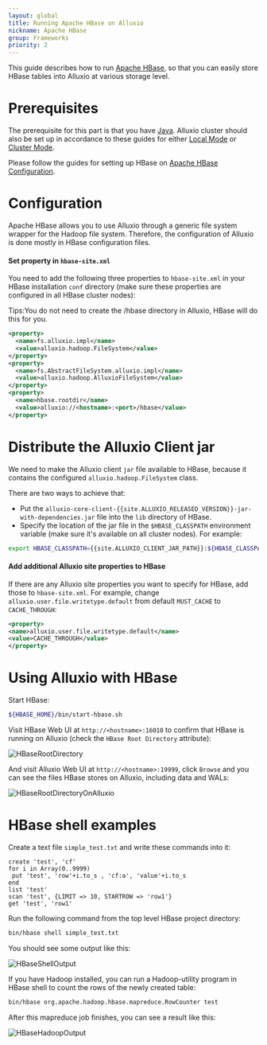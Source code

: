 ```yaml
---
layout: global
title: Running Apache HBase on Alluxio
nickname: Apache HBase
group: Frameworks
priority: 2
---
```


This guide describes how to run [Apache HBase](http://hbase.apache.org/), so
that you can easily store HBase tables into Alluxio at various storage level.

# Prerequisites

The prerequisite for this part is that you have
[Java](Java-Setup.html). Alluxio cluster should also be
set up in accordance to these guides for either [Local Mode](Running-Alluxio-Locally.html) or
[Cluster Mode](Running-Alluxio-on-a-Cluster.html).

Please follow the guides for setting up HBase on
[Apache HBase Configuration](https://hbase.apache.org/book.html#configuration).

# Configuration

Apache HBase allows you to use Alluxio through a generic file system wrapper for the Hadoop file system.
Therefore, the configuration of Alluxio is done mostly in HBase configuration files.

#### Set property in `hbase-site.xml`

You need to add the following three properties to `hbase-site.xml` in your HBase installation `conf` directory
(make sure these properties are configured in all HBase cluster nodes):

Tips:You do not need to create the /hbase directory in Alluxio, HBase will do this for you.

```xml
<property>
  <name>fs.alluxio.impl</name>
  <value>alluxio.hadoop.FileSystem</value>
</property>
<property>
  <name>fs.AbstractFileSystem.alluxio.impl</name>
  <value>alluxio.hadoop.AlluxioFileSystem</value>
</property>
<property>
  <name>hbase.rootdir</name>
  <value>alluxio://<hostname>:<port>/hbase</value>
</property>
```

# Distribute the Alluxio Client jar

We need to make the Alluxio client `jar` file available to HBase, because it contains the configured
`alluxio.hadoop.FileSystem` class.

There are two ways to achieve that:

- Put the `alluxio-core-client-{{site.ALLUXIO_RELEASED_VERSION}}-jar-with-dependencies.jar` file into the
  `lib` directory of HBase.
- Specify the location of the jar file in the `$HBASE_CLASSPATH` environment variable (make sure it's available
on all cluster nodes). For example:

```bash
export HBASE_CLASSPATH={{site.ALLUXIO_CLIENT_JAR_PATH}}:${HBASE_CLASSPATH}
```

#### Add additional Alluxio site properties to HBase

If there are any Alluxio site properties you want to specify for HBase, add those to `hbase-site.xml`. For example,
change `alluxio.user.file.writetype.default` from default `MUST_CACHE` to `CACHE_THROUGH`:

```xml
<property>
<name>alluxio.user.file.writetype.default</name>
<value>CACHE_THROUGH</value>
</property>
```

# Using Alluxio with HBase

Start HBase:

```bash
${HBASE_HOME}/bin/start-hbase.sh
```

Visit HBase Web UI at `http://<hostname>:16010` to confirm that HBase is running on Alluxio
(check the `HBase Root Directory` attribute):

![HBaseRootDirectory]({{site.data.img.screenshot_start_hbase_webui}})

And visit Alluxio Web UI at `http://<hostname>:19999`, click `Browse` and you can see the files HBase stores
on Alluxio, including data and WALs:

![HBaseRootDirectoryOnAlluxio]({{site.data.img.screenshot_start_hbase_alluxio_webui}})

# HBase shell examples

Create a text file `simple_test.txt` and write these commands into it:

```
create 'test', 'cf'
for i in Array(0..9999)
 put 'test', 'row'+i.to_s , 'cf:a', 'value'+i.to_s
end
list 'test'
scan 'test', {LIMIT => 10, STARTROW => 'row1'}
get 'test', 'row1'
```

Run the following command from the top level HBase project directory:

```bash
bin/hbase shell simple_test.txt
```

You should see some output like this:

![HBaseShellOutput]({{site.data.img.screenshot_hbase_shell_output}})

If you have Hadoop installed, you can run a Hadoop-utility program in HBase shell to
count the rows of the newly created table:

```bash
bin/hbase org.apache.hadoop.hbase.mapreduce.RowCounter test
```

After this mapreduce job finishes, you can see a result like this:

![HBaseHadoopOutput]({{site.data.img.screenshot_hbase_hadoop_output}})

